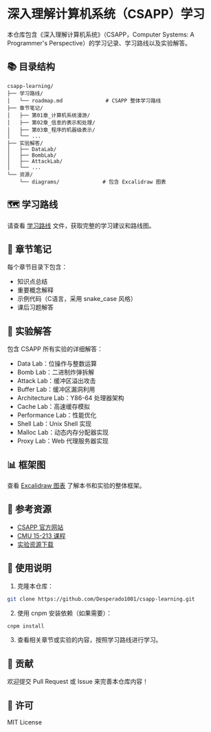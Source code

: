 # 深入理解计算机系统（CSAPP）学习

本仓库包含《深入理解计算机系统》（CSAPP，Computer Systems: A Programmer's Perspective）的学习记录、学习路线以及实验解答。

## 📚 目录结构

```
csapp-learning/
├── 学习路线/
│   └── roadmap.md              # CSAPP 整体学习路线
├── 章节笔记/
│   ├── 第01章_计算机系统漫游/
│   ├── 第02章_信息的表示和处理/
│   ├── 第03章_程序的机器级表示/
│   └── ...
├── 实验解答/
│   ├── DataLab/
│   ├── BombLab/
│   ├── AttackLab/
│   └── ...
└── 资源/
    └── diagrams/              # 包含 Excalidraw 图表
```

## 🗺️ 学习路线

请查看 [学习路线](./学习路线/roadmap.md) 文件，获取完整的学习建议和路线图。

## 📖 章节笔记

每个章节目录下包含：
- 知识点总结
- 重要概念解释
- 示例代码（C语言，采用 snake_case 风格）
- 课后习题解答

## 🧪 实验解答

包含 CSAPP 所有实验的详细解答：
- Data Lab：位操作与整数运算
- Bomb Lab：二进制炸弹拆解
- Attack Lab：缓冲区溢出攻击
- Buffer Lab：缓冲区漏洞利用
- Architecture Lab：Y86-64 处理器架构
- Cache Lab：高速缓存模拟
- Performance Lab：性能优化
- Shell Lab：Unix Shell 实现
- Malloc Lab：动态内存分配器实现
- Proxy Lab：Web 代理服务器实现

## 📊 框架图

查看 [Excalidraw 图表](./资源/diagrams/csapp_framework.svg) 了解本书和实验的整体框架。

## 🔗 参考资源

- [CSAPP 官方网站](http://csapp.cs.cmu.edu/)
- [CMU 15-213 课程](https://www.cs.cmu.edu/~213/)
- [实验资源下载](http://csapp.cs.cmu.edu/3e/labs.html)

## 📝 使用说明

1. 克隆本仓库：
```bash
git clone https://github.com/Desperado1001/csapp-learning.git
```

2. 使用 cnpm 安装依赖（如果需要）：
```bash
cnpm install
```

3. 查看相关章节或实验的内容，按照学习路线进行学习。

## 🤝 贡献

欢迎提交 Pull Request 或 Issue 来完善本仓库内容！

## 📄 许可

MIT License
